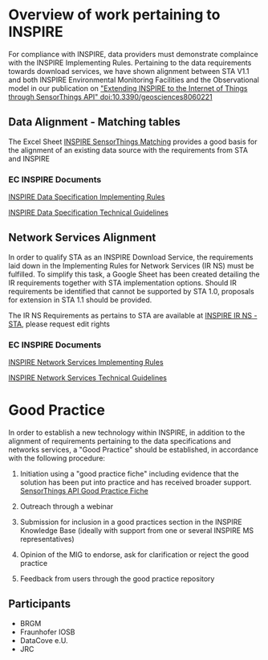 # Overview of work pertaining to INSPIRE

For compliance with INSPIRE, data providers must demonstrate complaince with the INSPIRE Implementing Rules. 
Pertaining to the data requirements towards download services, we have shown alignment between STA V1.1 and 
both INSPIRE Environmental Monitoring Facilities and the Observational model in our publication on ["Extending INSPIRE to the Internet of Things through
SensorThings API" doi:10.3390/geosciences8060221](https://www.mdpi.com/2076-3263/8/6/221)

## Data Alignment - Matching tables

The Excel Sheet [INSPIRE SensorThings Matching](https://github.com/DataCoveEU/SensorThings/blob/master/INSPIRE/INSPIRE%20SensorThings%20Matching.xlsx) provides a good basis for the alignment of an existing data source with the requirements from STA and INSPIRE

### EC INSPIRE Documents

[INSPIRE Data Specification Implementing Rules](https://inspire.ec.europa.eu/Legislation/Data-Specifications/2892)

[INSPIRE Data Specification Technical Guidelines](https://inspire.ec.europa.eu/Technical-Guidelines/Data-Specifications/2892)

## Network Services Alignment

In order to qualify STA as an INSPIRE Download Service, the requirements laid down in the Implementing Rules for Network Services (IR NS) must be fulfilled. To simplify this task, a Google Sheet has been created detailing the IR requirements together with STA implementation options. Should IR requirements be identified that cannot be supported by STA 1.0, proposals for extension in STA 1.1 should be provided.

The IR NS Requirements as pertains to STA are available at [INSPIRE IR NS - STA](https://docs.google.com/spreadsheets/d/1zX4znRUhsSeZhNMKMLsg3kFbec7hdhrOwujaFHkwl78/edit#gid=0), please request edit rights

### EC INSPIRE Documents

[INSPIRE Network Services Implementing Rules](https://inspire.ec.europa.eu/Legislation/Network-Services/41)

[INSPIRE Network Services Technical Guidelines](https://inspire.ec.europa.eu/Technical-Guidelines2/Network-Services/41)


# Good Practice

In order to establish a new technology within INSPIRE, in addition to the alignment of requirements pertaining to the data specifications and networks services, a "Good Practice" should be established, in accordance with the following procedure:

1. Initiation using a "good practice fiche" including evidence that the solution has been put into practice and has received broader support. [SensorThings API Good Practice Fiche](https://docs.google.com/document/d/1AKw3xXqiCVYSbRvqra0jnsbIF3Nm_KonwDO0RRluo3Y/edit)

2. Outreach through a webinar 

3. Submission for inclusion in a good practices section in the INSPIRE Knowledge Base (ideally with support from one or several INSPIRE MS representatives)

4. Opinion of the MIG to endorse, ask for clarification or reject the good practice 

5. Feedback from users through the good practice repository

## Participants
* BRGM
* Fraunhofer IOSB
* DataCove e.U.
* JRC

